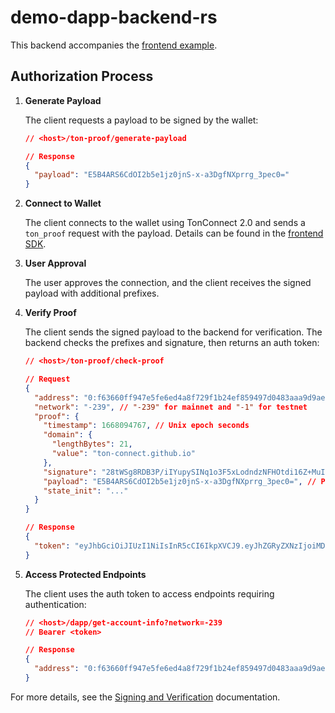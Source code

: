 # demo-dapp-backend-rs

This backend accompanies the [frontend example](https://github.com/liketurbo/demo-dapp-with-backend/tree/rs-demo).

## Authorization Process

1. **Generate Payload**

   The client requests a payload to be signed by the wallet:

   ```json
   // <host>/ton-proof/generate-payload

   // Response
   {
     "payload": "E5B4ARS6CdOI2b5e1jz0jnS-x-a3DgfNXprrg_3pec0="
   }
   ```

2. **Connect to Wallet**

   The client connects to the wallet using TonConnect 2.0 and sends a `ton_proof` request with the payload. Details can be found in the [frontend SDK](https://github.com/ton-connect/sdk/tree/main/packages/sdk).

3. **User Approval**

   The user approves the connection, and the client receives the signed payload with additional prefixes.

4. **Verify Proof**

   The client sends the signed payload to the backend for verification. The backend checks the prefixes and signature, then returns an auth token:

   ```json
   // <host>/ton-proof/check-proof

   // Request
   {
     "address": "0:f63660ff947e5fe6ed4a8f729f1b24ef859497d0483aaa9d9ae48414297c4e1b", // User's address
     "network": "-239", // "-239" for mainnet and "-1" for testnet
     "proof": {
       "timestamp": 1668094767, // Unix epoch seconds
       "domain": {
         "lengthBytes": 21,
         "value": "ton-connect.github.io"
       },
       "signature": "28tWSg8RDB3P/iIYupySINq1o3F5xLodndzNFHOtdi16Z+MuII8LAPnHLT3E6WTB27//qY4psU5Rf5/aJaIIAA==",
       "payload": "E5B4ARS6CdOI2b5e1jz0jnS-x-a3DgfNXprrg_3pec0=", // Payload from step 1
       "state_init": "..."
     }
   }

   // Response
   {
     "token": "eyJhbGciOiJIUzI1NiIsInR5cCI6IkpXVCJ9.eyJhZGRyZXNzIjoiMDpmNjM2NjBmZjk0N2U1ZmU2ZWQ0YThmNzI5ZjFiMjRlZjg1OTQ5N2QwNDgzYWFhOWQ5YWU0ODQxNDI5N2M0ZTFiIiwiZXhwIjoxNjY4MDk4NDkwfQ.13sg3Mgt2hT9_vChan3bmQkp_Wsigj9YjSoKABTsVGA"
   }
   ```

5. **Access Protected Endpoints**

   The client uses the auth token to access endpoints requiring authentication:

   ```json
   // <host>/dapp/get-account-info?network=-239
   // Bearer <token>

   // Response
   {
     "address": "0:f63660ff947e5fe6ed4a8f729f1b24ef859497d0483aaa9d9ae48414297c4e1b"
   }
   ```

For more details, see the [Signing and Verification](https://docs.ton.org/develop/dapps/ton-connect/sign) documentation.
